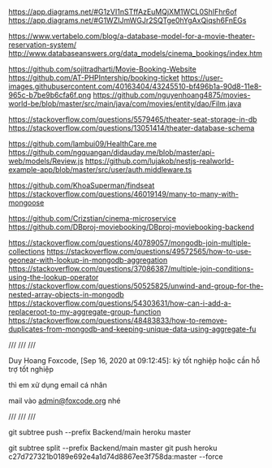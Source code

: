 https://app.diagrams.net/#G1zVI1nSTffAzEuMQjXM1WCL0ShIFhr6of
https://app.diagrams.net/#G1WZIJmWGJr2SQTge0hYgAxQiqsh6FnEGs

https://www.vertabelo.com/blog/a-database-model-for-a-movie-theater-reservation-system/
http://www.databaseanswers.org/data_models/cinema_bookings/index.htm

https://github.com/sojitradharti/Movie-Booking-Website
https://github.com/AT-PHPIntership/booking-ticket
https://user-images.githubusercontent.com/40163404/43245510-bf496b1a-90d8-11e8-965c-b7be9b6cfa6f.png
https://github.com/nguyenhoang4875/movies-world-be/blob/master/src/main/java/com/movies/entity/dao/Film.java

https://stackoverflow.com/questions/5579465/theater-seat-storage-in-db
https://stackoverflow.com/questions/13051414/theater-database-schema

https://github.com/lambui09/HealthCare.me
https://github.com/ngquangan/didauday.me/blob/master/api-web/models/Review.js
https://github.com/lujakob/nestjs-realworld-example-app/blob/master/src/user/auth.middleware.ts

https://github.com/KhoaSuperman/findseat
https://stackoverflow.com/questions/46019149/many-to-many-with-mongoose

https://github.com/Crizstian/cinema-microservice
https://github.com/DBproj-moviebooking/DBproj-moviebooking-backend

https://stackoverflow.com/questions/40789057/mongodb-join-multiple-collections
https://stackoverflow.com/questions/49572565/how-to-use-geonear-with-lookup-in-mongodb-aggregation
https://stackoverflow.com/questions/37086387/multiple-join-conditions-using-the-lookup-operator
https://stackoverflow.com/questions/50525825/unwind-and-group-for-the-nested-array-objects-in-mongodb
https://stackoverflow.com/questions/54303631/how-can-i-add-a-replaceroot-to-my-aggregate-group-function
https://stackoverflow.com/questions/48483833/how-to-remove-duplicates-from-mongodb-and-keeping-unique-data-using-aggregate-fu

///
///
///

Duy Hoang Foxcode, [Sep 16, 2020 at 09:12:45]:
ký tốt nghiệp hoặc cần hỗ trợ tốt nghiệp

thì em xử dụng email cá nhân

mail vào admin@foxcode.org nhé

///
///
///

git subtree push --prefix Backend/main heroku master

git subtree split --prefix Backend/main  master
git push heroku c27d727321b0189e692e4a1d74d8867ee3f758da:master --force